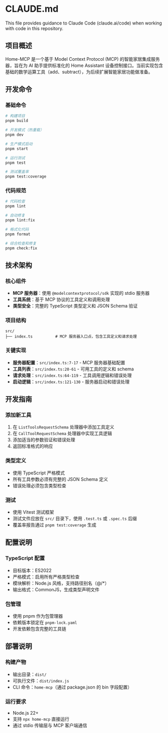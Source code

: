 # CLAUDE.md

This file provides guidance to Claude Code (claude.ai/code) when working with code in this repository.

## 项目概述

Home-MCP 是一个基于 Model Context Protocol (MCP) 的智能家居集成服务器，旨在为 AI 助手提供标准化的 Home Assistant 设备控制接口。当前实现包含基础的数学运算工具（add、subtract），为后续扩展智能家居功能做准备。

## 开发命令

### 基础命令
```bash
# 构建项目
pnpm build

# 开发模式（热重载）
pnpm dev

# 生产模式启动
pnpm start

# 运行测试
pnpm test

# 测试覆盖率
pnpm test:coverage
```

### 代码规范
```bash
# 代码检查
pnpm lint

# 自动修复
pnpm lint:fix

# 格式化代码
pnpm format

# 综合检查和修复
pnpm check:fix
```

## 技术架构

### 核心组件
- **MCP 服务器**：使用 `@modelcontextprotocol/sdk` 实现的 stdio 服务器
- **工具系统**：基于 MCP 协议的工具定义和调用处理
- **类型安全**：完整的 TypeScript 类型定义和 JSON Schema 验证

### 项目结构
```
src/
├── index.ts          # MCP 服务器入口点，包含工具定义和请求处理
```

### 关键实现
- **服务器配置**：`src/index.ts:7-17` - MCP 服务器基础配置
- **工具列表**：`src/index.ts:20-61` - 可用工具的定义和 schema
- **请求处理**：`src/index.ts:64-119` - 工具调用逻辑和错误处理
- **启动逻辑**：`src/index.ts:121-130` - 服务器启动和错误处理

## 开发指南

### 添加新工具
1. 在 `ListToolsRequestSchema` 处理器中添加工具定义
2. 在 `CallToolRequestSchema` 处理器中实现工具逻辑
3. 添加适当的参数验证和错误处理
4. 返回标准格式的响应

### 类型定义
- 使用 TypeScript 严格模式
- 所有工具参数必须有完整的 JSON Schema 定义
- 错误处理必须包含类型检查

### 测试
- 使用 Vitest 测试框架
- 测试文件应放在 `src/` 目录下，使用 `.test.ts` 或 `.spec.ts` 后缀
- 覆盖率报告通过 `pnpm test:coverage` 生成

## 配置说明

### TypeScript 配置
- 目标版本：ES2022
- 严格模式：启用所有严格类型检查
- 模块解析：Node.js 风格，支持路径别名（@/*）
- 输出格式：CommonJS，生成类型声明文件

### 包管理
- 使用 pnpm 作为包管理器
- 依赖版本锁定在 `pnpm-lock.yaml`
- 开发依赖包含完整的工具链

## 部署说明

### 构建产物
- 输出目录：`dist/`
- 可执行文件：`dist/index.js`
- CLI 命令：`home-mcp`（通过 package.json 的 bin 字段配置）

### 运行要求
- Node.js 22+
- 支持 `npx home-mcp` 直接运行
- 通过 stdio 传输层与 MCP 客户端通信